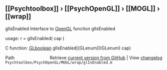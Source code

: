## [[Psychtoolbox]] &#8250; [[PsychOpenGL]] &#8250; [[MOGL]] &#8250; [[wrap]]

glIsEnabled  Interface to [OpenGL](OpenGL) function glIsEnabled  
  
usage:  r = glIsEnabled( cap )  
  
C function:  [GLboolean](GLboolean) glIsEnabled[(GLenum]((GLenum) cap)  




<div class="code_header" style="text-align:right;">
  <span style="float:left;">Path&nbsp;&nbsp;</span> <span class="counter">Retrieve <a href=
  "https://raw.github.com/Psychtoolbox-3/Psychtoolbox-3/beta/Psychtoolbox/PsychOpenGL/MOGL/wrap/glIsEnabled.m">current version from GitHub</a> | View <a href=
  "https://github.com/Psychtoolbox-3/Psychtoolbox-3/commits/beta/Psychtoolbox/PsychOpenGL/MOGL/wrap/glIsEnabled.m">changelog</a></span>
</div>
<div class="code">
  <code>Psychtoolbox/PsychOpenGL/MOGL/wrap/glIsEnabled.m</code>
</div>


